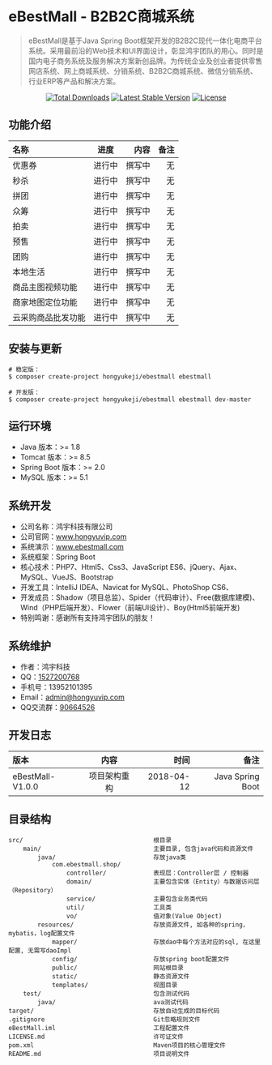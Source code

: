 eBestMall - B2B2C商城系统
===============================

> eBestMall是基于Java Spring Boot框架开发的B2B2C现代一体化电商平台系统。采用最前沿的Web技术和UI界面设计，彰显鸿宇团队的用心。同时是国内电子商务系统及服务解决方案新创品牌。为传统企业及创业者提供零售网店系统、网上商城系统、分销系统、B2B2C商城系统、微信分销系统、行业ERP等产品和解决方案。

<p align="center">
<a href="https://packagist.org/packages/hongyukeji/ebestmall"><img src="https://poser.pugx.org/hongyukeji/ebestmall/d/total.svg" alt="Total Downloads"></a>
<a href="https://packagist.org/packages/hongyukeji/ebestmall"><img src="https://poser.pugx.org/hongyukeji/ebestmall/v/stable.svg" alt="Latest Stable Version"></a>
<a href="https://packagist.org/packages/hongyukeji/ebestmall"><img src="https://poser.pugx.org/hongyukeji/ebestmall/license.svg" alt="License"></a>
</p>

功能介绍
-------------------

名称|进度|内容|备注
:----|:-----:|-----:|-----:
优惠券|进行中|撰写中|无
秒杀|进行中|撰写中|无
拼团|进行中|撰写中|无
众筹|进行中|撰写中|无
拍卖|进行中|撰写中|无
预售|进行中|撰写中|无
团购|进行中|撰写中|无
本地生活|进行中|撰写中|无
商品主图视频功能|进行中|撰写中|无
商家地图定位功能|进行中|撰写中|无
云采购商品批发功能|进行中|撰写中|无

安装与更新
-------------------

```
# 稳定版：
$ composer create-project hongyukeji/ebestmall ebestmall

# 开发版：
$ composer create-project hongyukeji/ebestmall ebestmall dev-master
```

运行环境
-------------------

* Java 版本：>= 1.8
* Tomcat 版本：>= 8.5
* Spring Boot 版本：>= 2.0
* MySQL 版本：>= 5.1

系统开发
-------------------

* 公司名称：鸿宇科技有限公司
* 公司官网：www.hongyuvip.com
* 系统演示：www.ebestmall.com
* 系统框架：Spring Boot
* 核心技术：PHP7、Html5、Css3、JavaScript ES6、jQuery、Ajax、MySQL、VueJS、Bootstrap
* 开发工具：IntelliJ IDEA、Navicat for MySQL、PhotoShop CS6、
* 开发成员：Shadow（项目总监）、Spider（代码审计）、Free(数据库建模)、Wind（PHP后端开发）、Flower（前端UI设计）、Boy(Html5前端开发)
* 特别鸣谢：感谢所有支持鸿宇团队的朋友！

系统维护
-------------------

* 作者：鸿宇科技
* QQ：[1527200768](http://wpa.qq.com/msgrd?V=1&uin=1527200768&Menu=yes)
* 手机号：13952101395
* Email：[admin@hongyuvip.com](mailto:admin@hongyuvip.com)
* QQ交流群：[90664526](http://shang.qq.com/wpa/qunwpa?idkey=a3e498d7d3329615c9b3d1dbbbc50e43fa80b39e93a1ae78f1fb0a268f3a0476)

开发日志
-------------------

版本|内容|时间|备注
:----|:-----:|-----:|-----:
eBestMall-V1.0.0|项目架构重构|2018-04-12|Java Spring Boot

目录结构
-------------------

```
src/                                    根目录
    main/                               主要目录, 包含java代码和资源文件
        java/                           存放java类
            com.ebestmall.shop/
                controller/             表现层：Controller层 / 控制器
                domain/                 主要包含实体（Entity）与数据访问层（Repository）
                service/                主要包含业务类代码
                util/                   工具类
                vo/                     值对象(Value Object)
        resources/                      存放资源文件, 如各种的spring，mybatis，log配置文件
            mapper/                     存放dao中每个方法对应的sql, 在这里配置, 无需写daoImpl
            config/                     存放spring boot配置文件
            public/                     网站根目录
            static/                     静态资源文件
            templates/                  视图目录
    test/                               包含测试代码
        java/                           ava测试代码
target/                                 存放自动生成的目标代码
.gitignore                              Git忽略规则文件
eBestMall.iml                           工程配置文件
LICENSE.md                              许可证文件
pom.xml                                 Maven项目的核心管理文件
README.md                               项目说明文件
```